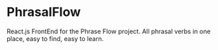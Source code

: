 # PhrasalFlow
React.js FrontEnd for the Phrase Flow project. All phrasal verbs in one place, easy to find, easy to learn.
